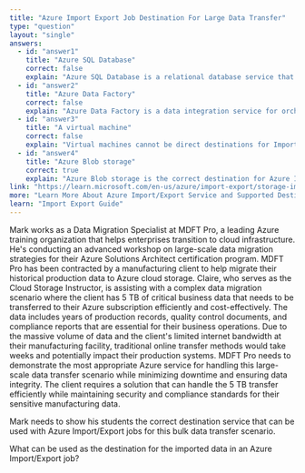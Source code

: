 ```yaml
---
title: "Azure Import Export Job Destination For Large Data Transfer"
type: "question"
layout: "single"
answers:
  - id: "answer1"
    title: "Azure SQL Database"
    correct: false
    explain: "Azure SQL Database is a relational database service that cannot be used as a destination for Azure Import/Export jobs. Import/Export is designed for bulk file transfers, not database operations."
  - id: "answer2"
    title: "Azure Data Factory"
    correct: false
    explain: "Azure Data Factory is a data integration service for orchestrating data pipelines. It is not a storage destination for Import/Export jobs, though it can be used to process data after import."
  - id: "answer3"
    title: "A virtual machine"
    correct: false
    explain: "Virtual machines cannot be direct destinations for Import/Export jobs. While VMs can access imported data, the Import/Export service requires a storage service as the destination."
  - id: "answer4"
    title: "Azure Blob storage"
    correct: true
    explain: "Azure Blob storage is the correct destination for Azure Import/Export jobs. This service is specifically designed to transfer large amounts of data to and from Azure Blob storage containers using physical disk drives."
link: "https://learn.microsoft.com/en-us/azure/import-export/storage-import-export-service"
more: "Learn More About Azure Import/Export Service and Supported Destinations"
learn: "Import Export Guide"
---
```


Mark works as a Data Migration Specialist at MDFT Pro, a leading Azure training organization that helps enterprises transition to cloud infrastructure. He's conducting an advanced workshop on large-scale data migration strategies for their Azure Solutions Architect certification program. MDFT Pro has been contracted by a manufacturing client to help migrate their historical production data to Azure cloud storage. Claire, who serves as the Cloud Storage Instructor, is assisting with a complex data migration scenario where the client has 5 TB of critical business data that needs to be transferred to their Azure subscription efficiently and cost-effectively. The data includes years of production records, quality control documents, and compliance reports that are essential for their business operations. Due to the massive volume of data and the client's limited internet bandwidth at their manufacturing facility, traditional online transfer methods would take weeks and potentially impact their production systems. MDFT Pro needs to demonstrate the most appropriate Azure service for handling this large-scale data transfer scenario while minimizing downtime and ensuring data integrity. The client requires a solution that can handle the 5 TB transfer efficiently while maintaining security and compliance standards for their sensitive manufacturing data.

Mark needs to show his students the correct destination service that can be used with Azure Import/Export jobs for this bulk data transfer scenario.

What can be used as the destination for the imported data in an Azure Import/Export job?